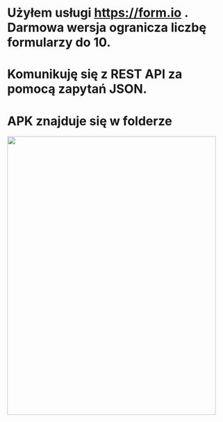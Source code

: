 # Użyłem usługi https://form.io . Darmowa wersja ogranicza liczbę formularzy do 10.

# Komunikuję się z REST API za pomocą zapytań JSON.

# APK znajduje się w folderze

<img src="screen_capture.gif" width="480" height="640"/>
